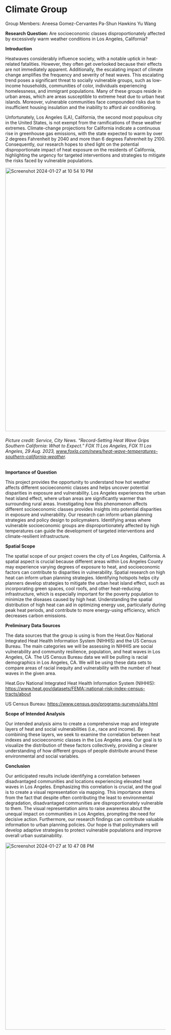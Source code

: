 # Climate Group

Group Members:
Aneesa Gomez-Cervantes
Pa-Shun Hawkins
Yu Wang


**Research Question:** Are  socioeconomic classes disproportionately affected by excessively warm weather conditions in Los Angeles, California?
 
**Introduction** 

Heatwaves considerably influence society, with a notable uptick in heat-related fatalities. However, they often get overlooked because their effects are not immediately apparent. Additionally, the escalating impact of climate change amplifies the frequency and severity of heat waves. 
This escalating trend poses a significant threat to socially vulnerable groups, such as low-income households, communities of color, individuals experiencing homelessness, and immigrant populations. Many of these groups reside in urban areas, which are areas susceptible to extreme heat due to urban heat islands. Moreover, vulnerable communities face compounded risks due to insufficient housing insulation and the inability to afford air conditioning.

Unfortunately, Los Angeles (LA), California, the second most populous city in the United States, is not exempt from the ramifications of these weather extremes. Climate-change projections for California indicate a continuous rise in greenhouse gas emissions, with the state expected to warm by over 2 degrees Fahrenheit by 2040 and more than 6 degrees Fahrenheit by 2100. Consequently, our research hopes to shed light on the potential disproportionate impact of heat exposure on the residents of California, highlighting the urgency for targeted interventions and strategies to mitigate the risks faced by vulnerable populations.

<img width="827" alt="Screenshot 2024-01-27 at 10 54 10 PM" src="https://github.com/AneesaGC/climategroup/assets/155931699/df79905d-af46-4b3d-8cff-ed59f6875c2a">

###### Picture credit: Service, City News. “Record-Setting Heat Wave Grips Southern California: What to Expect.” FOX 11 Los Angeles, FOX 11 Los Angeles, 29 Aug. 2023, www.foxla.com/news/heat-wave-temperatures-southern-california-weather. 


**Importance of Question**

This project provides the opportunity to understand how hot weather affects different socioeconomic classes and helps uncover potential disparities in exposure and vulnerability. Los Angeles experiences the urban heat island effect, where urban areas are significantly warmer than surrounding rural areas. Investigating how this phenomenon affects different socioeconomic classes provides insights into potential disparities in exposure and vulnerability.
Our research can inform urban planning strategies and policy design to policymakers. Identifying areas where vulnerable socioeconomic groups are disproportionately affected by high temperatures can guide the development of targeted interventions and climate-resilient infrastructure.

**Spatial Scope**

The spatial scope of our project covers the city of Los Angeles, California. A spatial aspect is crucial because different areas within Los Angeles County may experience varying degrees of exposure to heat, and socioeconomic factors can contribute to disparities in vulnerability.
Spatial research on high heat can inform urban planning strategies. Identifying hotspots helps city planners develop strategies to mitigate the urban heat island effect, such as incorporating green spaces, cool roofs, and other heat-reducing infrastructure, which is especially important for the poverty population to minimize the diseases caused by high heat. Understanding the spatial distribution of high heat can aid in optimizing energy use, particularly during peak heat periods, and contribute to more energy-using efficiency, which decreases carbon emissions.

**Preliminary Data Sources**

The data sources that the group is using is from the Heat.Gov National Integrated Heat Health Information System (NIHHIS) and the US Census Bureau. The main categories we will be assessing in NIHHIS are social vulnerability and community resilience, population, and heat waves in Los Angeles, CA. The US Census Bureau data we will be pulling is racial demographics in Los Angeles, CA. We will be using these data sets to compare areas of racial inequity and vulnerability with the number of heat waves in the given area. 

Heat.Gov National Integrated Heat Health Information System (NIHHIS): https://www.heat.gov/datasets/FEMA::national-risk-index-census-tracts/about
 
US Census Bureau: https://www.census.gov/programs-surveys/ahs.html

**Scope of Intended Analysis**

Our intended analysis aims to create a comprehensive map and integrate layers of heat and social vulnerabilities (i.e., race and income). By combining these layers, we seek to examine the correlation between heat indexes and socioeconomic classes in the Los Angeles area. Our goal is to visualize the distribution of these factors collectively, providing a clearer understanding of how different groups of people distribute around these environmental and social variables.

**Conclusion**

Our anticipated results include identifying a correlation between disadvantaged communities and locations experiencing elevated heat waves in Los Angeles. Emphasizing this correlation is crucial, and the goal is to create a visual representation via mapping. This importance stems from the fact that despite often contributing the least to environmental degradation, disadvantaged communities are disproportionately vulnerable to them. The visual representation aims to raise awareness about the unequal impact on communities in Los Angeles, prompting the need for decisive action.
Furthermore, our research findings can contribute valuable information to urban planning policies. Our hope is that policymakers will develop adaptive strategies to protect vulnerable populations and improve overall urban sustainability.

<img width="587" alt="Screenshot 2024-01-27 at 10 47 08 PM" src="https://github.com/AneesaGC/climategroup/assets/155931699/5ce918cb-3dd5-4089-a3ee-c7332ceb54d6">
